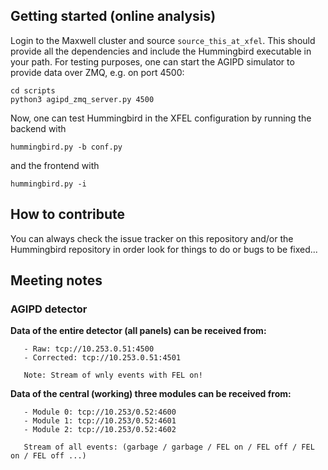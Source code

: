 ## Getting started (online analysis)
Login to the Maxwell cluster and source ```source_this_at_xfel```. This should provide all the dependencies and include the Hummingbird executable in your path. For testing purposes, one can start the AGIPD simulator to provide data over ZMQ, e.g. on port 4500:

```
cd scripts
python3 agipd_zmq_server.py 4500
```

Now, one can test Hummingbird in the XFEL configuration by running the backend with

```
hummingbird.py -b conf.py
```

and the frontend with 

```
hummingbird.py -i
```

## How to contribute
You can always check the issue tracker on this repository and/or the Hummingbird repository in order look for things to do or bugs to be fixed...

## Meeting notes

### AGIPD detector

__Data of the entire detector (all panels) can be received from:__

       - Raw: tcp://10.253.0.51:4500
       - Corrected: tcp://10.253.0.51:4501

       Note: Stream of wnly events with FEL on!

__Data of the central (working) three modules can be received from:__

       - Module 0: tcp://10.253/0.52:4600
       - Module 1: tcp://10.253/0.52:4601
       - Module 2: tcp://10.253/0.52:4602

       Stream of all events: (garbage / garbage / FEL on / FEL off / FEL on / FEL off ...)

